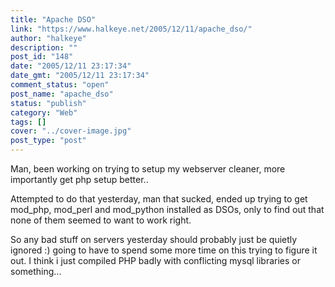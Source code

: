 ```yaml
---
title: "Apache DSO"
link: "https://www.halkeye.net/2005/12/11/apache_dso/"
author: "halkeye"
description: ""
post_id: "148"
date: "2005/12/11 23:17:34"
date_gmt: "2005/12/11 23:17:34"
comment_status: "open"
post_name: "apache_dso"
status: "publish"
category: "Web"
tags: []
cover: "../cover-image.jpg"
post_type: "post"
---
```


Man, been working on trying to setup my webserver cleaner, more importantly get php setup better..

Attempted to do that yesterday, man that sucked, ended up trying to get mod_php, mod_perl and mod_python installed as DSOs, only to find out that none of them seemed to want to work right.

So any bad stuff on servers yesterday should probably just be quietly ignored :) going to have to spend some more time on this trying to figure it out. I think i just compiled PHP badly with conflicting mysql libraries or something...